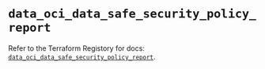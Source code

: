 # `data_oci_data_safe_security_policy_report`

Refer to the Terraform Registory for docs: [`data_oci_data_safe_security_policy_report`](https://registry.terraform.io/providers/oracle/oci/6.18.0/docs/data-sources/data_safe_security_policy_report).
